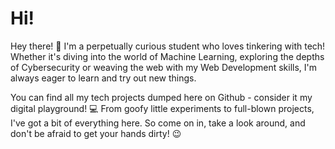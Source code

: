 # Hi!
Hey there! 👋 I'm a perpetually curious student who loves tinkering with tech! Whether it's diving into the world of Machine Learning, exploring the depths of Cybersecurity or weaving the web with my Web Development skills, I'm always eager to learn and try out new things.

You can find all my tech projects dumped here on Github - consider it my digital playground! 💻 From goofy little experiments to full-blown projects, I've got a bit of everything here. So come on in, take a look around, and don't be afraid to get your hands dirty! 😉
